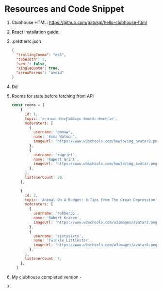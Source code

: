 # Resources and Code Snippet

1. Clubhouse HTML: https://github.com/gatukgl/hello-clubhouse-html

2. React installation guide:  

3. .prettierrc.json

   ```json
   {
     "trailingComma": "es5",
     "tabWidth": 2,
     "semi": false,
     "singleQuote": true,
     "arrowParens": "avoid"
   }
   ```

4. Dd

5. Rooms for state before fetching from API

   ```js
   const rooms = [
       {
         id: 1,
         topic: 'สภาชานม: เรียนรู้ไม่มีสิ้นสุด เรียนยังไง เรียนกับใคร',
         moderators: [
           {
             username: 'emmaw',
             name: 'Emma Watson',
             imageUrl: 'https://www.w3schools.com/howto/img_avatar2.png',
           },
           {
             username: 'rugrint',
             name: 'Rupert Grint',
             imageUrl: 'https://www.w3schools.com/howto/img_avatar.png',
           },
         ],
         listenerCount: 20,
       },
   
       {
         id: 2,
         topic: 'Animal On A Budget: 6 Tips From The Great Depression',
         moderators: [
           {
             username: 'robber55',
             name: 'Robert Kraken',
             imageUrl: 'https://www.w3schools.com/w3images/avatar2.png',
           },
           {
             username: 'sixtysixty',
             name: 'Twinkle Littlestar',
             imageUrl: 'https://www.w3schools.com/w3images/avatar5.png',
           },
         ],
         listenerCount: 7,
       },
     ]
   ```

6. My clubhouse completed version - 

7. 

